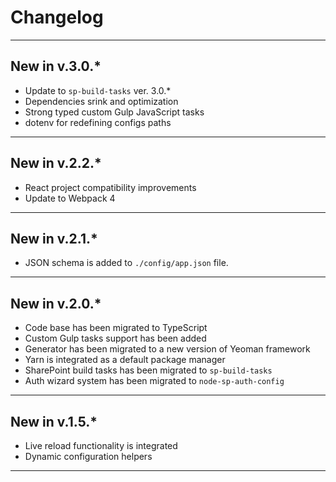 # Changelog

---

## New in v.3.0.*

- Update to `sp-build-tasks` ver. 3.0.*
- Dependencies srink and optimization
- Strong typed custom Gulp JavaScript tasks
- dotenv for redefining configs paths

---

## New in v.2.2.*

- React project compatibility improvements
- Update to Webpack 4

---

## New in v.2.1.*

- JSON schema is added to `./config/app.json` file.

---

## New in v.2.0.*

- Code base has been migrated to TypeScript
- Custom Gulp tasks support has been added
- Generator has been migrated to a new version of Yeoman framework
- Yarn is integrated as a default package manager
- SharePoint build tasks has been migrated to `sp-build-tasks`
- Auth wizard system has been migrated to `node-sp-auth-config`

---

## New in v.1.5.*

- Live reload functionality is integrated
- Dynamic configuration helpers

---
